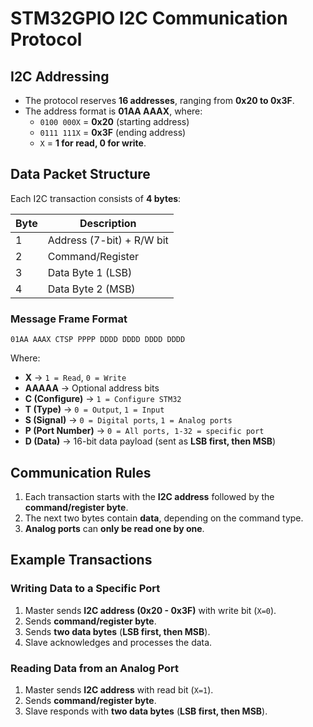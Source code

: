 # STM32GPIO I2C Communication Protocol

## I2C Addressing
- The protocol reserves **16 addresses**, ranging from **0x20 to 0x3F**.
- The address format is **01AA AAAX**, where:
  - `0100 000X` = **0x20** (starting address)
  - `0111 111X` = **0x3F** (ending address)
  - `X` = **1 for read, 0 for write**.

## Data Packet Structure
Each I2C transaction consists of **4 bytes**:

| Byte | Description |
|------|-------------|
| 1    | Address (7-bit) + R/W bit |
| 2    | Command/Register |
| 3    | Data Byte 1 (LSB) |
| 4    | Data Byte 2 (MSB) |

### Message Frame Format
```
01AA AAAX CTSP PPPP DDDD DDDD DDDD DDDD
```
Where:
- **X** → `1 = Read`, `0 = Write`
- **AAAAA** → Optional address bits
- **C (Configure)** → `1 = Configure STM32`
- **T (Type)** → `0 = Output`, `1 = Input`
- **S (Signal)** → `0 = Digital ports`, `1 = Analog ports`
- **P (Port Number)** → `0 = All ports, 1-32 = specific port`
- **D (Data)** → 16-bit data payload (sent as **LSB first, then MSB**)

## Communication Rules
1. Each transaction starts with the **I2C address** followed by the **command/register byte**.
2. The next two bytes contain **data**, depending on the command type.
3. **Analog ports** can **only be read one by one**.

## Example Transactions
### Writing Data to a Specific Port
1. Master sends **I2C address (0x20 - 0x3F)** with write bit (`X=0`).
2. Sends **command/register byte**.
3. Sends **two data bytes** (**LSB first, then MSB**).
4. Slave acknowledges and processes the data.

### Reading Data from an Analog Port
1. Master sends **I2C address** with read bit (`X=1`).
2. Sends **command/register byte**.
3. Slave responds with **two data bytes** (**LSB first, then MSB**).

